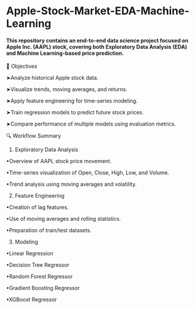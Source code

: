 # Apple-Stock-Market-EDA-Machine-Learning
#### This repository contains an end-to-end data science project focused on Apple Inc. (AAPL) stock, covering both Exploratory Data Analysis (EDA) and Machine Learning-based price prediction.

📌 Objectives

➤Analyze historical Apple stock data.

➤Visualize trends, moving averages, and returns.

➤Apply feature engineering for time-series modeling.

➤Train regression models to predict future stock prices.

➤Compare performance of multiple models using evaluation metrics.

🔍 Workflow Summary

1. Exploratory Data Analysis
   
•Overview of AAPL stock price movement.

•Time-series visualization of Open, Close, High, Low, and Volume.

•Trend analysis using moving averages and volatility.

2. Feature Engineering

•Creation of lag features.

•Use of moving averages and rolling statistics.

•Preparation of train/test datasets.

3. Modeling

•Linear Regression

•Decision Tree Regressor

•Random Forest Regressor

•Gradient Boosting Regressor

•XGBoost Regressor

